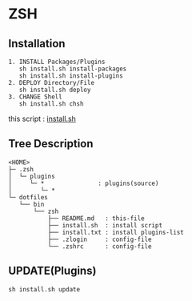 # ZSH

## Installation

    1. INSTALL Packages/Plugins
       sh install.sh install-packages
       sh install.sh install-plugins
    2. DEPLOY Directory/File
       sh install.sh deploy
    3. CHANGE Shell
       sh install.sh chsh

this script : [install.sh](https://github.com/ghsable/dotfiles/blob/master/bin/zsh/install.sh)

## Tree Description

    <HOME>
    ├─ .zsh
    │  └─ plugins
    │     └─ *               : plugins(source)
    │        └─ *
    └─ dotfiles
       └── bin
           └── zsh
               ├── README.md   : this-file
               ├── install.sh  : install script
               ├── install.txt : install plugins-list
               ├── .zlogin     : config-file
               └── .zshrc      : config-file

## UPDATE(Plugins)

    sh install.sh update

